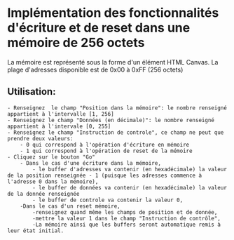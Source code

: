# **Implémentation des fonctionnalités d'écriture et de reset dans une mémoire de 256 octets**
La mémoire est représenté sous la forme d'un élément HTML Canvas. La plage d'adresses disponible est de 0x00 à 0xFF (256 octets)
## Utilisation:
    - Renseignez  le champ "Position dans la mémoire": le nombre renseigné appartient à l'intervalle [1, 256]
    - Renseignez le champ "Données (en décimale)": le nombre renseigné appartient à l'intervale [0, 255]
    - Renseignez le champ "Instruction de controle", ce champ ne peut que prendre deux valeurs:
        - 0 qui correspond à l'opération d'écriture en mémoire
        - 1 qui correspond à l'opération de reset de la mémoire
    - Cliquez sur le bouton "Go"
        - Dans le cas d'une écriture dans la mémoire, 
            - le buffer d'adresses va contenir (en hexadécimale) la valeur de la position renseignée - 1 (puisque les adresses commence à l'adresse 0 dans la mémoire),
            - le buffer de données va contenir (en hexadécimale) la valeur de la donnée renseignée
            - le buffer de controle va contenir la valeur 0,
        -Dans le cas d'un reset mémoire,
            -renseignez quand même les champs de position et de donnée,
            -mettre la valeur 1 dans le champ "Instruction de contrôle",
            -La mémoire ainsi que les buffers seront automatique remis à leur état initial.